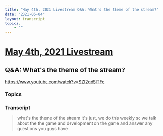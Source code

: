 ```yaml
---
title: "May 4th, 2021 Livestream Q&A: What's the theme of the stream?"
date: "2021-05-04"
layout: transcript
topics:
    - ""
---
```

# [May 4th, 2021 Livestream](../2021-05-04.md)
## Q&A: What's the theme of the stream?
https://www.youtube.com/watch?v=SZI2qdSlTFc

### Topics


### Transcript

> what's the theme of the stream it's just, we do this weekly so we talk about the the game and development on the game and answer any questions you guys have
